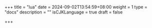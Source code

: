 +++
title = "lua"
date = 2024-09-02T13:54:59+08:00
weight = 1
type = "docs"
description = ""
isCJKLanguage = true
draft = false

+++

